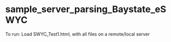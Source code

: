 # sample_server_parsing_Baystate_eSWYC
To run: Load SWYC_Test1.html, with all files on a remote/local server
